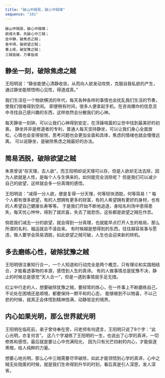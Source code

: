 ```yaml
---
title: "破山中贼易，破心中贼难"
sequence: "101"
---
```


```text
破山中贼易，破心中贼难；
欲成大事，先破心中三贼；
坐中静，破焦虑之贼；
舍中得，破欲望之贼；
事上练，破犹豫之贼；
三贼皆破，万事皆成
```

## 静坐一刻，破除焦虑之贼

王阳明说：“静坐能使心清静收敛，从而向人欲发动攻势，克服自我私欲的产生，通过静坐能顿悟明心见性，得道成真。”

我们生活在一个物欲横流的年代，每天各种各样的事情也会扰乱我们生活的节奏，使我们很难得到空闲。
即便稍有时间，很多人便拿起手机，在咨询爆炸的信息流中寻找自己感兴趣的东西，这样依然会分散我们的心神。

每天静坐一刻钟，可以让我们心神得到安定，在浮躁喧嚣的尘世中找到最美好的初衷。
静坐并非是修道者的专利，普通人每天坚持静坐，可以让我们身心全面放松，心情也会变得愉悦，思考问题也会更加全面和具体，焦虑的情绪也就会慢慢远离。
可以说静坐，是破除焦虑之贼最好的办法。

## 简易洒脱，破除欲望之贼

朱熹曾说“存天理，去人欲”，而王阳明却说天理可以存，但是人欲却无法去除，因为人欲就是人性，是每个人与生俱来的，如何能完全消除呢？
但是我们可以减少自己的欲望，这样就会多一份真理的感悟。

王阳明说：“减得一分人欲，便是复得一分天理，何等轻快洒脱，何等简易！”
每个人都有很多欲望，有的人想拥有更多的财富，有的人希望拥有更好的身材，也有的人希望自己健康长寿等等。
于是我们开始不断地追逐，身陷名利场中患得患失，每天忧心忡忡，得到了就欢喜，失去了就悲伤，这些都是欲望之贼在作祟。

倘若我们减去一分的欲望，就会得到一分真理，也就能早点打开人生的格局，那么所谓的名利、福运就会不请自来。
有时候越是想得到的东西，往往越容易事与愿违，做人要学会简易洒脱，如此欲望之贼可破，人生也会迎来新的转机。

## 多去磨练心性，破除犹豫之贼

王阳明很注重知行合一，一个人知道和行动完全是两个概念，只有理论和实践相结合，才能看透事物的本源，感悟到人生的真谛。
有的人做事情总是犹豫不决，静止的时候总是感觉“天人合一”，但是一遇到事情就手足无措。

红尘中行走的人，想要破除犹豫之贼，要经常的炼心，在一件事上不断磨练自己，不论处在困境还是顺境，都要保持一颗平和的心态，
能够做到不以物喜，不以己悲的时候，就真正会体悟到精神饱满，动静皆定的境界。

## 内心如果光明，那么世界就光明

王阳明在临死前，弟子曾侍奉在旁，问老师有何遗言，王阳明只说了8个字：“此心光明，亦复何言”。
这八个字凝练了王阳明的一生，也说出了心学的真谛，一切修炼和感悟，最后就是要让心中充满阳光，
因为只有光芒四射的内心，才能驱逐黑暗，给人纯粹的力量。

想要心地光明，那么心中三贼需要尽早破除，如此才能领悟到心学的真谛，心中之贼无处隐匿的时候，就是我们生命得到升华的时刻，看后真是引人深思，发人深省。


